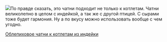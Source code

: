 <!--2025-05-15 13:24:24-->
<div class="yb">
  <div class="rss povarenok"><a href="https://www.povarenok.ru/recipes/show/182643/"><img src="https://www.povarenok.ru/data/cache/2025may/15/54/3176192_69900-640x480.jpg"></a>По правде сказать, это чатни подходит не только к котлетам. Чатни великолепно в целом с индейкой, а так же с другой птицей. С сырами тоже будет гармония. Ну а по вкусу можно использовать вообще с чем угодно. <p class="titl"><a href="https://www.povarenok.ru/recipes/show/182643/">Облепиховое чатни к котлетам из индейки</a></p></div>
</div>
